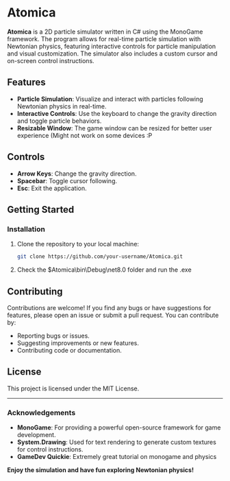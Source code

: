 # Atomica

**Atomica** is a 2D particle simulator written in C# using the MonoGame framework. The program allows for real-time particle simulation with Newtonian physics, featuring interactive controls for particle manipulation and visual customization. The simulator also includes a custom cursor and on-screen control instructions.

## Features

- **Particle Simulation**: Visualize and interact with particles following Newtonian physics in real-time.
- **Interactive Controls**: Use the keyboard to change the gravity direction and toggle particle behaviors.
- **Resizable Window**: The game window can be resized for better user experience (Might not work on some devices :P

## Controls

- **Arrow Keys**: Change the gravity direction.
- **Spacebar**: Toggle cursor following.
- **Esc**: Exit the application.

## Getting Started

### Installation

1. Clone the repository to your local machine:
   ```bash
   git clone https://github.com/your-username/Atomica.git
   ```

2. Check the $Atomica\bin\Debug\net8.0 folder and run the .exe

## Contributing

Contributions are welcome! If you find any bugs or have suggestions for features, please open an issue or submit a pull request. You can contribute by:

- Reporting bugs or issues.
- Suggesting improvements or new features.
- Contributing code or documentation.

## License

This project is licensed under the MIT License.

---

### Acknowledgements

- **MonoGame**: For providing a powerful open-source framework for game development.
- **System.Drawing**: Used for text rendering to generate custom textures for control instructions.
- **GameDev Quickie**: Extremely great tutorial on monogame and physics

**Enjoy the simulation and have fun exploring Newtonian physics!**
```
